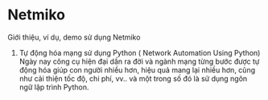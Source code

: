 # Netmiko
Giới thiệu, ví dụ, demo sử dụng Netmiko
1. Tự động hóa mạng sử dụng Python ( Network Automation Using Python)
  Ngày nay công cụ hiện đại dần ra đời và ngành mạng từng bước được tự động hóa giúp con người nhiều hơn, hiệu quả mang lại nhiều hơn, cũng như cải thiện tốc độ, chi phí, vv.. và một trong số đó là sử dụng ngôn ngữ lập trình Python.
